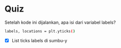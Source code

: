 # Quiz

Setelah kode ini dijalankan, apa isi dari variabel labels?

```sh
labels, locations = plt.yticks()
```
  - [X] List ticks labels di sumbu-y